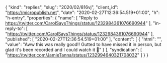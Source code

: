 {
  "kind": "replies",
  "slug": "2020/02/816vj",
  "client_id": "https://micropublish.net",
  "date": "2020-02-27T12:36:54.519+01:00",
  "h": "h-entry",
  "properties": {
    "name": [
      "Reply to https://twitter.com/CarolSaysThings/status/1232984361076690944"
    ],
    "in-reply-to": [
      "https://twitter.com/CarolSaysThings/status/1232984361076690944"
    ],
    "published": [
      "2020-02-27T12:36:54.519+01:00"
    ],
    "content": [
      {
        "html": "",
        "value": "Aww this was really good!! Gutted to have missed it in person, but glad it's been recorded and I could watch it 🙌"
      }
    ],
    "syndication": [
      "https://twitter.com/JamieTanna/status/1232994640321708032"
    ]
  }
}
